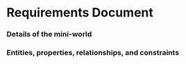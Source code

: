 # Requirements Document

### Details of the mini-world
### Entities, properties, relationships, and constraints

